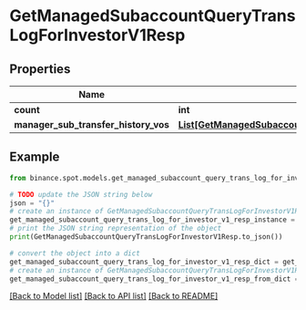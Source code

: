 # GetManagedSubaccountQueryTransLogForInvestorV1Resp


## Properties

Name | Type | Description | Notes
------------ | ------------- | ------------- | -------------
**count** | **int** |  | [optional] 
**manager_sub_transfer_history_vos** | [**List[GetManagedSubaccountQueryTransLogForInvestorV1RespManagerSubTransferHistoryVosInner]**](GetManagedSubaccountQueryTransLogForInvestorV1RespManagerSubTransferHistoryVosInner.md) |  | [optional] 

## Example

```python
from binance.spot.models.get_managed_subaccount_query_trans_log_for_investor_v1_resp import GetManagedSubaccountQueryTransLogForInvestorV1Resp

# TODO update the JSON string below
json = "{}"
# create an instance of GetManagedSubaccountQueryTransLogForInvestorV1Resp from a JSON string
get_managed_subaccount_query_trans_log_for_investor_v1_resp_instance = GetManagedSubaccountQueryTransLogForInvestorV1Resp.from_json(json)
# print the JSON string representation of the object
print(GetManagedSubaccountQueryTransLogForInvestorV1Resp.to_json())

# convert the object into a dict
get_managed_subaccount_query_trans_log_for_investor_v1_resp_dict = get_managed_subaccount_query_trans_log_for_investor_v1_resp_instance.to_dict()
# create an instance of GetManagedSubaccountQueryTransLogForInvestorV1Resp from a dict
get_managed_subaccount_query_trans_log_for_investor_v1_resp_from_dict = GetManagedSubaccountQueryTransLogForInvestorV1Resp.from_dict(get_managed_subaccount_query_trans_log_for_investor_v1_resp_dict)
```
[[Back to Model list]](../README.md#documentation-for-models) [[Back to API list]](../README.md#documentation-for-api-endpoints) [[Back to README]](../README.md)


